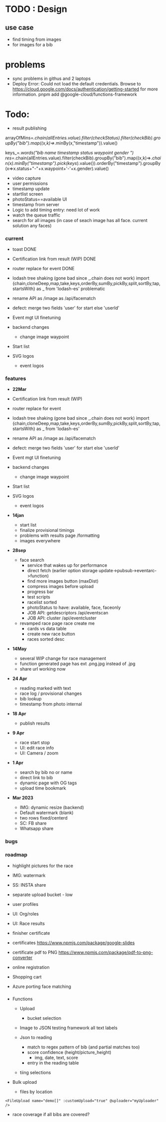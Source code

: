 # TODO : Design

## use case
* find timing from images
* for images for a bib

# problems

* sync problems in githus and 2 laptops
* Deploy Error: Could not load the default credentials. Browse to https://cloud.google.com/docs/authentication/getting-started for more information.
pnpm add @google-cloud/functions-framework

# Todo:

* result publishing

arrayOfMins=_.chain(allEntries.value).filter(checkStatus).filter(checkBib).groupBy("bib").map((x,k)=>_.minBy(x,"timestamp")).value() 

keys_=_.words("bib name timestamp status waypoint gender ")
res=_.chain(allEntries.value).filter(checkBib).groupBy("bib").map((x,k)=>_.chain(x).minBy("timestamp").pick(keys_).value()).orderBy("timestamp").groupBy(x=>x.status+"-"+x.waypoint+'-'+x.gender).value()

* video capture
* user permissions
* timestamp update
* startlist screen
* photoStatus==available UI 
* timestamp from server
* Logic to add timing entry: need lot of work
* watch the queue traffic
* search for all images (in case of seach image has all face. current solution any faces)


### current 


* toast DONE
* Certification link from result (WIP) DONE
* router replace for event DONE

* lodash tree shaking (gone bad since _.chain does not work)
import {chain,cloneDeep,map,take,keys,orderBy,sumBy,pickBy,split,sortBy,tap,startsWith} as _ from 'lodash-es'  problematic

* rename API as /image as /api/facematch

* defect: merge two fields 'user' for start else 'userId'
* Event mgt UI finetuning
* backend changes
    * change image waypoint
* Start list
* SVG logos
    * event logos

### features

* **22Mar**

* Certification link from result (WIP)
* router replace for event
* lodash tree shaking (gone bad since _.chain does not work)
import {chain,cloneDeep,map,take,keys,orderBy,sumBy,pickBy,split,sortBy,tap,startsWith} as _ from 'lodash-es'

* rename API as /image as /api/facematch

* defect: merge two fields 'user' for start else 'userId'
* Event mgt UI finetuning
* backend changes
    * change image waypoint
* Start list
* SVG logos
    * event logos


* **14jan**
    * start list
    * finalize provisional timings
    * problems with results page /formatting
    * images everywhere

* **28sep**
    * face search
        * service that wakes up for performance
        * direct fetch (earlier option storage update->pubsub->eventarc->function)
        * find more images button (maxDist)
        * compress images before upload
        * progress bar
        * test scripts
        * racelist sorted
        * photoStatus to have: available, face, faceonly
        * JOB API: getdescriptors /api/eventscan
        * JOB API: cluster /api/eventcluster   
    * revamped race page race create me
        * cards vs data table
        * create new race button
        * races sorted desc
* **14May**
    * several WIP change for race management
    * function generated page has ext .png.jpg instead of .jpg
    * share url working now

* **24 Apr**
    * reading marked with text
    * race log / provisional changes
    * bib lookup 
    * timestamp from photo internal

* **18 Apr**
    * publish results
* **9 Apr**
    * race start stop
    * UI: edit race info
    * UI: Camera / zoom
* **1 Apr**
    * search by bib no or name
    * direct link to bib
    * dynamic page with OG tags
    * upload time bookmark
* **Mar 2023**
    * IMG: dynamic resize (backend)
    * Default watermark (blank)
    * two rows fixed/centerd
    * SC: FB share
    * Whatsapp share

### bugs
### roadmap
* highlight pictures for the race
* IMG: watermark
* SS: INSTA share
* separate upload bucket - low

* user profiles
* UI: Org/roles
* UI: Race results

* finisher certificate
* certificates https://www.npmjs.com/package/google-slides
* certificate pdf to PNG https://www.npmjs.com/package/pdf-to-png-converter

* online registration

* Shopping cart

* Azure porting face matching
###
* Functions
    * Upload
        * bucket selection

    * Image to JSON
        testing framework
        all text labels
    * Json to reading
        * match to regex pattern of bib (and partial matches too)
        * score confidence (height/picture_height)
            * img, date, text, score
        * entry  in the reading table
    * tiing selections

* Bulk upload
    * files by location


`<FileUpload name="demo[]" :customUpload="true" @uploader="myUploader" />`

* race coverage
 if all bibs are covered?